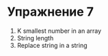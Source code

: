 Упражнение 7
===

01. K smallest number in an array
02. String length
03. Replace string in a string

